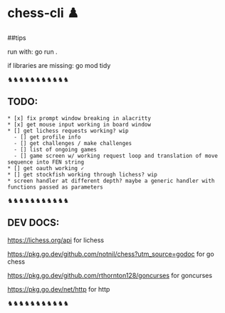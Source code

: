 # chess-cli ♟️

##tips

run with: go run .

if libraries are missing: go mod tidy

♞♞♞♞♞♞♞♞♞♞♞

## TODO: 

    * [x] fix prompt window breaking in alacritty 
    * [x] get mouse input working in board window 
    * [] get lichess requests working? wip
      - [] get profile info
      - [] get challenges / make challenges
      - [] list of ongoing games
      - [] game screen w/ working request loop and translation of move sequence into FEN string
    * [] get oauth working ✓
    * [] get stockfish working through lichess? wip
    * screen handler at different depth? maybe a generic handler with functions passed as parameters


♞♞♞♞♞♞♞♞♞♞♞

## DEV DOCS:

https://lichess.org/api for lichess

https://pkg.go.dev/github.com/notnil/chess?utm_source=godoc for go chess

https://pkg.go.dev/github.com/rthornton128/goncurses for goncurses

https://pkg.go.dev/net/http for http

♞♞♞♞♞♞♞♞♞♞♞
